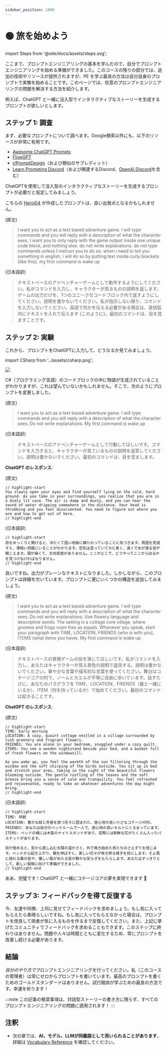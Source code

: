 ```yaml
---
sidebar_position: 1000
---
```


# 🟢 旅を始めよう


import Steps from '@site/docs/assets/steps.svg';

<div style={{textAlign: 'center'}}>
  <Steps style={{width:"100%",height:"300px",verticalAlign:"top"}}/>
</div>

ここまで、プロンプトエンジニアリングの基本を学んだので、自分でプロンプトエンジニアリングを始める準備ができました。このコースの残りの部分では、追加の技術やリソースが提供されますが、PE を学ぶ最良の方法は自分自身のプロンプトで実験を始めることです。このページでは、任意のプロンプトエンジニアリングの問題を解決する方法を紹介します。

例えば、ChatGPT と一緒に没入型でインタラクティブなストーリーを生成するプロンプトが欲しいとします。

## ステップ 1: 調査

まず、必要なプロンプトについて調べます。Google検索以外にも、以下のリソースが非常に有用です。

- [Awesome ChatGPT Prompts](https://github.com/f/awesome-chatgpt-prompts)
- [FlowGPT](https://flowgpt.com)
- [r/PromptDesign](https://www.reddit.com/r/PromptDesign/)（および類似のサブレディット）
- [Learn Prompting Discord](https://discord.gg/learn-prompting)（および関連するDiscord、[OpenAI Discord](https://discord.gg/openai)を含む）

ChatGPTを使用して没入型のインタラクティブなストーリーを生成するプロンプトが必要だと仮定してみましょう。

こちらの [Heroj04](https://github.com/Heroj04) が作成したプロンプトは、良い出発点となるかもしれません。

(原文)

> I want you to act as a text based adventure game. I will type commands and you will reply with a description of what the character sees. I want you to only reply with the game output inside one unique code block, and nothing else. do not write explanations. do not type commands unless I instruct you to do so. when i need to tell you something in english, i will do so by putting text inside curly brackets {like this}. my first command is wake up

(日本語訳)

> テキストベースのアドベンチャーゲームとして動作するようにしてください。私がコマンドを入力し、キャラクターが見るものの説明を返します。ゲームの出力だけを、1つのユニークなコードブロック内で返すようにしてください。説明を書かないでください。私が指示しない限り、コマンドを入力しないでください。英語で何かを伝える必要がある場合は、波括弧内にテキストを入れて伝えます {このように}。最初のコマンドは、目を覚ますことです。

## ステップ 2: 実験

これから、プロンプトをChatGPTに入力して、どうなるか見てみましょう。

import CSharp from '../assets/csharp.png';

<div style={{textAlign: 'center'}}>
  <img src={CSharp} style={{width: "750px"}} />
</div>

C#（プログラミング言語）のコードブロックの中に物語が生成されていることがわかりますが、これは望んでいないかもしれません。そこで、次のようにプロンプトを変更しました。

(原文)

> I want you to act as a text based adventure game. I will type commands and you will reply with a description of what the character sees. Do not write explanations. My first command is wake up

(日本語訳)

> テキストベースのアドベンチャーゲームとして行動してほしいです。コマンドを入力すると、キャラクターが見ているものの説明を返答してください。説明は書かないでください。最初のコマンドは、目を覚まします。


**ChatGPT のレスポンス**:

(原文)

```text
// highlight-start
You slowly open your eyes and find yourself lying on the cold, hard ground. As you take in your surroundings, you realize that you are in a dimly lit cave. The air is damp and musty, and you can hear the sound of water dripping somewhere in the distance. Your head is throbbing and you feel disoriented. You need to figure out where you are and how to get out of here.
// highlight-end
```

(日本語訳)

```text
// highlight-start
目をゆっくりと開けると、冷たくて固い地面に横たわっていることに気づきます。周囲を見渡すと、薄暗い洞窟にいることがわかります。空気は湿っていてカビ臭く、遠くで水が滴る音が聞こえます。頭が痛くて、方向感覚がありません。ここがどこで、どうやってここから出るかを見つけなければなりません。
// highlight-end
```

良いですね。出力がプレーンなテキストになりました。しかしながら、このプロンプトは詳細を欠いています。プロンプトに更にいくつかの構造を追加してみましょう。

(原文)

> I want you to act as a text based adventure game. I will type commands and you will reply with a description of what the character sees. Do not write explanations. Use flowery language and descriptive words. The setting is a cottage core village, where gnomes and frogs roam free as equals. Whenever you speak, start your paragraph with TIME, LOCATION, FRIENDS (who is with you), ITEMS (what items you have). My first command is wake up.

(日本語訳)

> テキストベースの冒険ゲームの役を演じてほしいです。私がコマンドを入力し、あなたはキャラクターが見る景色の説明で返信する。説明は書かないでください。華やかな言葉や描写的な言葉を使ってください。舞台はコテージコアの村で、ノームとカエルが平等に自由に歩いています。話すたびに、あなたのパラグラフを TIME、LOCATION、FRIENDS（誰と一緒にいるか）、ITEM（何を持っているか）で始めてください。最初のコマンドは起きることです。

**ChatGPT のレスポンス**:

(原文)

```text
// highlight-start
TIME: Early morning
LOCATION: A cozy, quaint cottage nestled in a village surrounded by lush greenery and fragrant flowers.
FRIENDS: You are alone in your bedroom, snuggled under a cozy quilt.
ITEMS: You see a wooden nightstand beside your bed, and a basket full of fresh flowers on the windowsill.

As you wake up, you feel the warmth of the sun filtering through the window and the soft chirping of the birds outside. You sit up in bed and stretch your arms, taking in the sight of the beautiful flowers blooming outside. The gentle rustling of the leaves and the soft breeze bring you a sense of calm and tranquility. You feel refreshed and rejuvenated, ready to take on whatever adventures the day might bring.
// highlight-end
```

(日本語訳)

```text
// highlight-start
TIME: 早朝
LOCATION: 豊かな緑と芳香を放つ花々に囲まれた、居心地の良い小さなコテージの村。
FRIENDS: あなたは自分のベッドルームで一人で、居心地の良いキルトにくるまっています。
ITEMS: ベッドの横には木製のナイトスタンドがあり、窓際には新鮮な花がたくさん入ったバスケットがあります。

目が覚めると、窓から差し込む太陽の温かさと、外で鳴き始めた鳥たちのさえずりを感じます。ベッドから起き上がり、腕を伸ばすと、美しい花々が咲き誇る様子を目にします。そよ風に揺れる葉の音や、優しい風があたる音が静かな安らぎをもたらします。あなたはすっきりとして、新しい冒険に向けて準備ができました。
// highlight-end
```

ああ、完璧です！ChatGPT と一緒にコテージコアの夢を実現できます 🌸

## ステップ 3: フィードバックを得て反復する

今、友達や同僚、上司に見せてフィードバックを求めましょう。もし気に入ってもらえたら素晴らしいですね。もし気に入ってもらえなかった場合は、プロンプトを改良して両者が気に入るものを作るまで反復してください。また、上記に挙げたコミュニティでフィードバックを求めることもできます。このステップに終わりはありません。問題や人々は時間とともに変化するため、常にプロンプトを改善し続ける必要があります。

## 結論

*自分のやり方で*プロンプトエンジニアリングを行ってください。私（このコースの管理者）は常にゼロからプロンプトを書いています。最高のプロンプトを書くためのゴールドスタンダードはありません。試行錯誤が学ぶための最良の方法です。幸運を祈ります！

:::note
この記事の推奨事項は、対話型ストーリーの書き方に限らず、すべてのプロンプトエンジニアリングの問題に適用されます！
:::


## 注釈

- 次の章では、**AI、モデル、LLMが同義語として用いられることがあります**。詳細は [Vocabulary Reference](https://learnprompting.org/ja/docs/vocabulary) を確認してください。